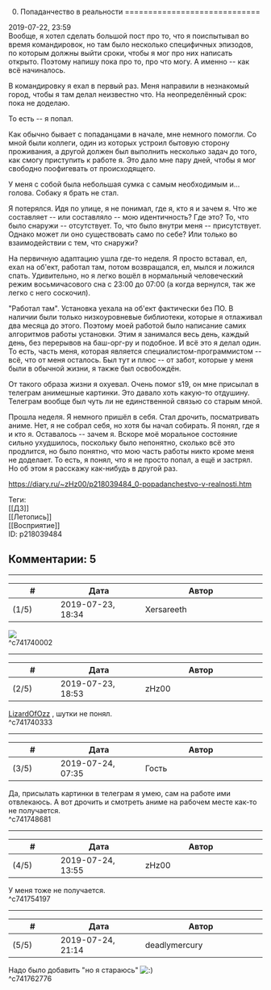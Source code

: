 0. Попаданчество в реальности
=============================

  
2019-07-22, 23:59  
 Вообще, я хотел сделать большой пост про то, что я поиспытывал во время командировок, но там было несколько специфичных эпизодов, по которым должны выйти сроки, чтобы я мог про них написать открыто. Поэтому напишу пока про то, про что могу. А именно -- как всё начиналось.   
   
 В командировку я ехал в первый раз. Меня направили в незнакомый город, чтобы я там делал неизвестно что. На неопределённый срок: пока не доделаю.   
   
 То есть -- я попал.   
   
 Как обычно бывает с попаданцами в начале, мне немного помогли. Со мной были коллеги, один из которых устроил бытовую сторону проживания, а другой должен был выполнить несколько задач до того, как смогу приступить к работе я. Это дало мне пару дней, чтобы я мог свободно поофигевать от происходящего.   
   
 У меня с собой была небольшая сумка с самым необходимым и... голова. Собаку я брать не стал.   
   
 Я потерялся. Идя по улице, я не понимал, где я, кто я и зачем я. Что же составляет -- или составляло -- мою идентичность? Где это? То, что было снаружи -- отсутствует. То, что было внутри меня -- присутствует. Однако может ли оно существовать само по себе? Или только во взаимодействии с тем, что снаружи?   
   
 На первичную адаптацию ушла где-то неделя. Я просто вставал, ел, ехал на об'ект, работал там, потом возвращался, ел, мылся и ложился спать. Удивительно, но я легко вошёл в нормальный человеческий режим восьмичасового сна с 23:00 до 07:00 (а когда вернулся, так же легко с него соскочил).   
   
 "Работал там". Установка уехала на об'ект фактически без ПО. В наличии были только низкоуровневые библиотеки, которые я отлаживал два месяца до этого. Поэтому моей работой было написание самих алгоритмов работы установки. Этим я занимался весь день, каждый день, без перерывов на баш-орг-ру и подобное. И всё это я делал один. То есть, часть меня, которая является специалистом-программистом -- всё, что от меня осталось. Был тут и плюс -- от забот, которые у меня были в обычной жизни, я также был освобождён.   
   
 От такого образа жизни я охуевал. Очень помог s19, он мне присылал в телеграм анимешные картинки. Это давало хоть какую-то отдушину. Телеграм вообще был чуть ли не единственной связью со старым мной.   
   
 Прошла неделя. Я немного пришёл в себя. Стал дрочить, посматривать аниме. Нет, я не собрал себя, но хотя бы начал собирать. Я понял, где я и кто я. Оставалось -- зачем я. Вскоре моё моральное состояние сильно ухудшилось, поскольку было непонятно, сколько всё это продлится, но было понятно, что мою часть работы никто кроме меня не доделает. То есть, я понял, что я не просто попал, а ещё и застрял. Но об этом я расскажу как-нибудь в другой раз.   
  
<https://diary.ru/~zHz00/p218039484_0-popadanchestvo-v-realnosti.htm>  
  
Теги:  
[[ДЗ]]  
[[Летопись]]  
[[Восприятие]]  
ID: p218039484  


Комментарии: 5
--------------

  


---



|         #         |              Дата              |                     Автор                     |           ID           |
| --- | --- | --- | --- |
| (1/5) | 2019-07-23, 18:34 | Xersareeth | c741740002 |

  
  ![](http://static.diary.ru/userdir/1/7/1/9/171952/86389533.jpg)    
 ^c741740002

---



|         #         |              Дата              |                     Автор                     |           ID           |
| --- | --- | --- | --- |
| (2/5) | 2019-07-23, 18:53 | zHz00 | c741740333 |

  
  [LizardOfOzz](http://LizardsBurrow.diary.ru "One more night")  , шутки не понял.   
 ^c741740333

---



|         #         |              Дата              |                     Автор                     |           ID           |
| --- | --- | --- | --- |
| (3/5) | 2019-07-24, 07:35 | Гость | c741748681 |

  
 Да, присылать картинки в телеграм я умею, сам на работе ими отвлекаюсь. А вот дрочить и смотреть аниме на рабочем месте как-то не получается.   
 ^c741748681

---



|         #         |              Дата              |                     Автор                     |           ID           |
| --- | --- | --- | --- |
| (4/5) | 2019-07-24, 13:55 | zHz00 | c741754197 |

  
 У меня тоже не получается.   
 ^c741754197

---



|         #         |              Дата              |                     Автор                     |           ID           |
| --- | --- | --- | --- |
| (5/5) | 2019-07-24, 21:14 | deadlymercury | c741762776 |

  
 Надо было добавить "но я стараюсь" ![:)](http://static.diary.ru/picture/3.gif)   
 ^c741762776